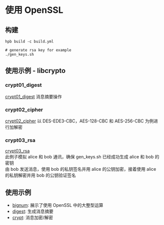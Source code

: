 # 使用 OpenSSL

## 构建
```
hpb build -c build.yml

# generate rsa key for example
./gen_keys.sh
```

## 使用示例 - libcrypto
### crypt01_digest
[crypt01_digest](./example/crypt01_digest/digest.c) 消息摘要操作

### crypt02_cipher
[crypt02_cipher](./example/crypt02_cipher/cipher.c) 以 DES-EDE3-CBC，AES-128-CBC 和 AES-256-CBC 为例进行加解密

### crypt03_rsa
[crypt03_rsa](./example/crypt03_rsa/rsa.c)  
此例子模拟 alice 和 bob 通讯，确保 gen_keys.sh 已经成功生成 alice 和 bob 的密钥  
由 bob 发送消息，使用 bob 的私钥签名并用 alice 的公钥加密，接着使用 alice 的私钥解密并用 bob 的公钥验证签名

## 使用示例
* [bignum](./example/bignum/bignum.c): 展示了使用 OpenSSL 中的大整型运算
* [digest](./example/digest/msg_digest.c): 生成消息摘要
* [crypt](./example/crypt/msg_crypt.c): 消息加密/解密

